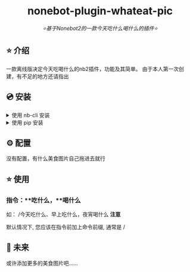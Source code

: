 <div align="center">

# nonebot-plugin-whateat-pic

_⭐基于Nonebot2的一款今天吃什么喝什么的插件⭐_


</div>


## ⭐ 介绍

一款离线版决定今天吃喝什么的nb2插件，功能及其简单。
由于本人第一次创建，有不足的地方还请指出

## 💿 安装

<details>
<summary>使用 nb-cli 安装</summary>

 在 nonebot2 项目的根目录下打开命令行, 输入以下指令即可安装

    nb plugin install nonebot-plugin-whateat-pic
</details>

<details>
<summary>使用 pip 安装</summary>

    pip install nonebot-plugin-aidraw
</details>

## ⚙️ 配置

没有配置，有什么美食图片自己拖进去就行

## ⭐ 使用

### 指令：**吃什么，**喝什么
如：
    /今天吃什么、早上吃什么，夜宵喝什么
**注意**

默认情况下, 您应该在指令前加上命令前缀, 通常是 /

## 🌙 未来
或许添加更多的美食图片吧……